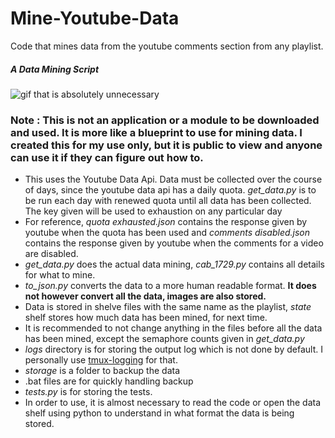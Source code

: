 # Mine-Youtube-Data
Code that mines data from the youtube comments section from any playlist.

##### A Data Mining Script
![gif that is absolutely unnecessary](https://github.com/cab-1729/Mine-Youtube-Data/blob/main/GIF.gif)

### Note : This is not an application or a module to be downloaded and used. It is more like a blueprint to use for mining data. I created this for my use only, but it is public to view and anyone can use it if they can figure out how to.

+ This uses the Youtube Data Api. Data must be collected over the course of days, since the youtube data api has a daily quota. _get_data.py_ is to be run each day with renewed quota until all data has been collected. The key given will be used to exhaustion on any particular day
+ For reference, _quota exhausted.json_ contains the response given by youtube when the quota has been used and _comments disabled.json_ contains the response given by youtube when the comments for a video are disabled.
+ _get_data.py_ does the actual data mining, _cab_1729.py_ contains all details for what to mine.
+ _to_json.py_ converts the data to a more human readable format. **It does not however convert all the data, images are also stored.**
+ Data is stored in shelve files with the same name as the playlist, _state_ shelf stores how much data has been mined, for next time.
+ It is recommended to not change anything in the files before all the data has been mined, except the semaphore counts given in _get_data.py_
+ _logs_ directory is for storing the output log which is not done by default. I personally use [tmux-logging](https://github.com/tmux-plugins/tmux-logging) for that.
+ _storage_ is a folder to backup the data
+ .bat files are for quickly handling backup
+ _tests.py_ is for storing the tests.
+ In order to use, it is almost necessary to read the code or open the data shelf using python to understand in what format the data is being stored.
